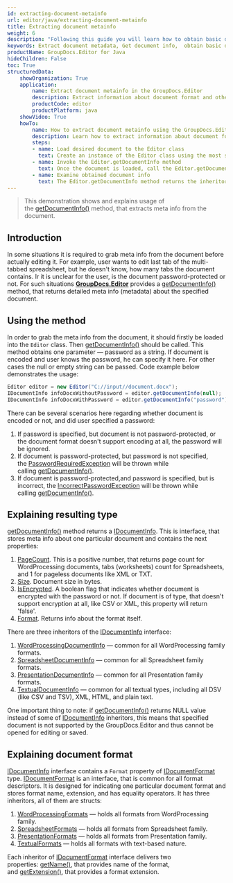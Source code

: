 ```yaml
---
id: extracting-document-metainfo
url: editor/java/extracting-document-metainfo
title: Extracting document metainfo
weight: 6
description: "Following this guide you will learn how to obtain basic document metadata like pages count, size, file type before editing it with GroupDocs.Editor for Java API."
keywords: Extract document metadata, Get document info,  obtain basic document metadata
productName: GroupDocs.Editor for Java
hideChildren: False
toc: True
structuredData:
    showOrganization: True
    application:    
        name: Extract document metainfo in the GroupDocs.Editor
        description: Extract information about document format and other properties using the GroupDocs.Editor in Java language
        productCode: editor
        productPlatform: java 
    showVideo: True
    howTo:
        name: How to extract document metainfo using the GroupDocs.Editor in Java
        description: Learn how to extract information about document format and other properties using the GroupDocs.Editor in Java step by step
        steps:
        - name: Load desired document to the Editor class
          text: Create an instance of the Editor class using the most suitable constructor overload, by passing the desired document into it.
        - name: Invoke the Editor.getDocumentInfo method
          text: Once the document is loaded, call the Editor.getDocumentInfo method and specify an optional password for the document into it, if document is password-protected.		  
        - name: Examine obtained document info
          text: The Editor.getDocumentInfo method returns the inheritor of the IDocumentInfo interface, which has the type, that is the most appropriate for the document format. For example, for the input document in WordProcessing format the getDocumentInfo will return an instance of a WordProcessingDocumentInfo class with information about page count, protection, exact format, and some other data.
---
```

> This demonstration shows and explains usage of the [getDocumentInfo()](https://reference.groupdocs.com/editor/java/com.groupdocs.editor/editor#getDocumentInfo-java.lang.String-) method, that extracts meta info from the document.

## Introduction

In some situations it is required to grab meta info from the document before actually editing it. For example, user wants to edit last tab of the multi-tabbed spreadsheet, but he doesn't know, how many tabs the document contains. Ir it is unclear for the user, is the document password-protected or not. For such situations [**GroupDocs.Editor**](https://products.groupdocs.com/editor/java) provides a [getDocumentInfo()](https://reference.groupdocs.com/editor/java/com.groupdocs.editor/editor#getDocumentInfo-java.lang.String-) method, that returns detailed meta info (metadata) about the specified document.

## Using the method

In order to grab the meta info from the document, it should firstly be loaded into the `Editor` class. Then [getDocumentInfo()](https://reference.groupdocs.com/editor/java/com.groupdocs.editor/editor#getDocumentInfo-java.lang.String-) should be called. This method obtains one parameter — password as a string. If document is encoded and user knows the password, he can specify it here. For other cases the null or empty string can be passed. Code example below demonstrates the usage:

```java
Editor editor = new Editor("C://input//document.docx");
IDocumentInfo infoDocxWithoutPassword = editor.getDocumentInfo(null);
IDocumentInfo infoDocxWithPassword = editor.getDocumentInfo("password");
```

There can be several scenarios here regarding whether document is encoded or not, and did user specified a password:

1. If password is specified, but document is not password-protected, or the document format doesn't support encoding at all, the password will be ignored.
2. If document is password-protected, but password is not specified, the [PasswordRequiredException](https://reference.groupdocs.com/editor/java/com.groupdocs.editor/passwordrequiredexception) will be thrown while calling [getDocumentInfo()](https://reference.groupdocs.com/editor/java/com.groupdocs.editor/editor#getDocumentInfo-java.lang.String-).
3. If document is password-protected,and password is specified, but is incorrect, the [IncorrectPasswordException](https://reference.groupdocs.com/editor/java/com.groupdocs.editor/incorrectpasswordexception) will be thrown while calling [getDocumentInfo()](https://reference.groupdocs.com/editor/java/com.groupdocs.editor/editor#getDocumentInfo-java.lang.String-).

## Explaining resulting type

[getDocumentInfo()](https://reference.groupdocs.com/editor/java/com.groupdocs.editor/editor#getDocumentInfo-java.lang.String-) method returns a [IDocumentInfo](https://reference.groupdocs.com/editor/java/com.groupdocs.editor.metadata/idocumentinfo). This is interface, that stores meta info about one particular document and contains the next properties:

1. [PageCount](https://reference.groupdocs.com/editor/java/com.groupdocs.editor.metadata/idocumentinfo#getPageCount--). This is a positive number, that returns page count for WordProcessing documents, tabs (worksheets) count for Spreadsheets, and 1 for pageless documents like XML or TXT.
2. [Size](https://reference.groupdocs.com/editor/java/com.groupdocs.editor.metadata/idocumentinfo#getSize--). Document size in bytes.
3. [IsEncrypted](https://reference.groupdocs.com/editor/java/com.groupdocs.editor.metadata/idocumentinfo#isEncrypted--). A boolean flag that indicates whether document is encrypted with the password or not. If document is of type, that doesn't support encryption at all, like CSV or XML, this property will return 'false'.
4. [Format](https://reference.groupdocs.com/editor/java/com.groupdocs.editor.metadata/idocumentinfo#getFormat--). Returns info about the format itself.

There are three inheritors of the [IDocumentInfo](https://reference.groupdocs.com/editor/java/com.groupdocs.editor.metadata/idocumentinfo) interface:

1. [WordProcessingDocumentInfo](https://reference.groupdocs.com/editor/java/com.groupdocs.editor.metadata/wordprocessingdocumentinfo) — common for all WordProcessing family formats.
2. [SpreadsheetDocumentInfo](https://reference.groupdocs.com/editor/java/com.groupdocs.editor.metadata/spreadsheetdocumentinfo) — common for all Spreadsheet family formats.
3. [PresentationDocumentInfo](https://reference.groupdocs.com/editor/java/com.groupdocs.editor.metadata/presentationdocumentinfo) — common for all Presentation family formats.
4. [TextualDocumentInfo](https://reference.groupdocs.com/editor/java/com.groupdocs.editor.metadata/textualdocumentinfo) — common for all textual types, including all DSV (like CSV and TSV), XML, HTML, and plain text.

One important thing to note: if [getDocumentInfo()](https://reference.groupdocs.com/editor/java/com.groupdocs.editor/editor#getDocumentInfo-java.lang.String-) returns NULL value instead of some of [IDocumentInfo](https://reference.groupdocs.com/editor/java/com.groupdocs.editor.metadata/idocumentinfo) inheritors, this means that specified document is not supported by the GroupDocs.Editor and thus cannot be opened for editing or saved.

## Explaining document format

[IDocumentInfo](https://reference.groupdocs.com/editor/java/com.groupdocs.editor.metadata/idocumentinfo) interface contains a `Format` property of [IDocumentFormat](https://reference.groupdocs.com/editor/java/com.groupdocs.editor.formats/idocumentformat) type. [IDocumentFormat](https://reference.groupdocs.com/editor/java/com.groupdocs.editor.formats/idocumentformat) is an interface, that is common for all format descriptors. It is designed for indicating one particular document format and stores format name, extension, and has equality operators. It has three inheritors, all of them are structs:

1. [WordProcessingFormats](https://reference.groupdocs.com/editor/java/com.groupdocs.editor.formats/wordprocessingformats) — holds all formats from WordProcessing family.
2. [SpreadsheetFormats](https://reference.groupdocs.com/editor/java/com.groupdocs.editor.formats/spreadsheetformats) — holds all formats from Spreadsheet family.
3. [PresentationFormats](https://reference.groupdocs.com/editor/java/com.groupdocs.editor.formats/spreadsheetformats) — holds all formats from Presentation family.
4. [TextualFormats](https://reference.groupdocs.com/editor/java/com.groupdocs.editor.formats/textualformats) — holds all formats with text-based nature.

Each inheritor of [IDocumentFormat](https://reference.groupdocs.com/editor/java/com.groupdocs.editor.formats/idocumentformat) interface delivers two properties: [getName()](https://reference.groupdocs.com/editor/java/com.groupdocs.editor.formats/IDocumentFormat#getName--), that provides name of the format, and [getExtension()](https://reference.groupdocs.com/editor/java/com.groupdocs.editor.formats/idocumentFormat#getExtension--), that provides a format extension.
